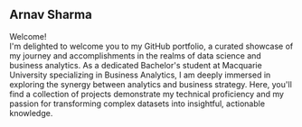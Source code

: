 ## Arnav Sharma
Welcome! <br>
I'm delighted to welcome you to my GitHub portfolio, a curated showcase of my journey and accomplishments in the realms of data science and business analytics. As a dedicated Bachelor's student at Macquarie University specializing in Business Analytics, I am deeply immersed in exploring the synergy between analytics and business strategy. Here, you'll find a collection of projects demonstrate my technical proficiency and my passion for transforming complex datasets into insightful, actionable knowledge.


